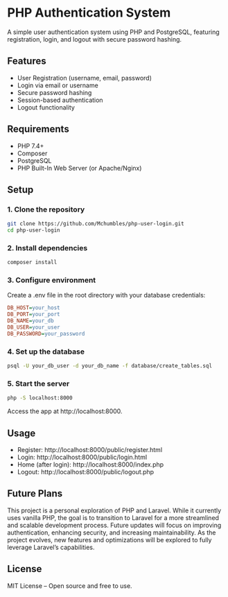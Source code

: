 # PHP Authentication System

A simple user authentication system using PHP and PostgreSQL, featuring registration, login, and logout with secure password hashing.

## Features

- User Registration (username, email, password)
- Login via email or username
- Secure password hashing
- Session-based authentication
- Logout functionality

## Requirements

- PHP 7.4+
- Composer
- PostgreSQL
- PHP Built-In Web Server (or Apache/Nginx)

## Setup

### 1. Clone the repository

```sh
git clone https://github.com/Mchumbles/php-user-login.git
cd php-user-login
```

### 2. Install dependencies

```sh
composer install
```

### 3. Configure environment

Create a .env file in the root directory with your database credentials:

```ini
DB_HOST=your_host
DB_PORT=your_port
DB_NAME=your_db
DB_USER=your_user
DB_PASSWORD=your_password
```

### 4. Set up the database

```sh
psql -U your_db_user -d your_db_name -f database/create_tables.sql
```

### 5. Start the server

```sh
php -S localhost:8000
```

Access the app at http://localhost:8000.

## Usage

- Register: http://localhost:8000/public/register.html
- Login: http://localhost:8000/public/login.html
- Home (after login): http://localhost:8000/index.php
- Logout: http://localhost:8000/public/logout.php

## Future Plans

This project is a personal exploration of PHP and Laravel. While it currently uses vanilla PHP, the goal is to transition to Laravel for a more streamlined and scalable development process. Future updates will focus on improving authentication, enhancing security, and increasing maintainability. As the project evolves, new features and optimizations will be explored to fully leverage Laravel’s capabilities.

## License

MIT License – Open source and free to use.
